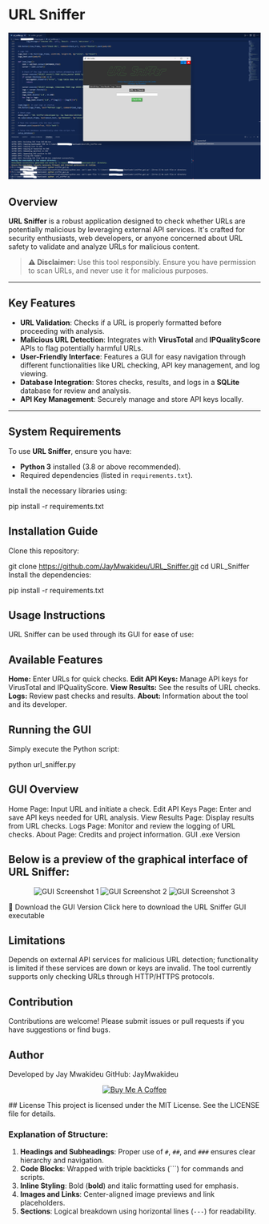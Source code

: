 # URL Sniffer

![Dashboard](Screenshot.png)

## Overview
**URL Sniffer** is a robust application designed to check whether URLs are potentially malicious by leveraging external API services. It's crafted for security enthusiasts, web developers, or anyone concerned about URL safety to validate and analyze URLs for malicious content.

> **⚠️ Disclaimer:** Use this tool responsibly. Ensure you have permission to scan URLs, and never use it for malicious purposes.

---

## Key Features
- **URL Validation**: Checks if a URL is properly formatted before proceeding with analysis.
- **Malicious URL Detection**: Integrates with **VirusTotal** and **IPQualityScore** APIs to flag potentially harmful URLs.
- **User-Friendly Interface**: Features a GUI for easy navigation through different functionalities like URL checking, API key management, and log viewing.
- **Database Integration**: Stores checks, results, and logs in a **SQLite** database for review and analysis.
- **API Key Management**: Securely manage and store API keys locally.

---

## System Requirements
To use **URL Sniffer**, ensure you have:
- **Python 3** installed (3.8 or above recommended).
- Required dependencies (listed in `requirements.txt`).

Install the necessary libraries using:

pip install -r requirements.txt


## Installation Guide

Clone this repository:


git clone https://github.com/JayMwakideu/URL_Sniffer.git
cd URL_Sniffer
Install the dependencies:


pip install -r requirements.txt

## Usage Instructions
URL Sniffer can be used through its GUI for ease of use:

## Available Features
**Home:** Enter URLs for quick checks.
**Edit API Keys:** Manage API keys for VirusTotal and IPQualityScore.
**View Results:** See the results of URL checks.
**Logs:** Review past checks and results.
**About:** Information about the tool and its developer.

## Running the GUI
Simply execute the Python script:


python url_sniffer.py

## GUI Overview
Home Page: Input URL and initiate a check.
Edit API Keys Page: Enter and save API keys needed for URL analysis.
View Results Page: Display results from URL checks.
Logs Page: Monitor and review the logging of URL checks.
About Page: Credits and project information.
GUI .exe Version

## Below is a preview of the graphical interface of URL Sniffer:

<p align="center"> <img src="src/pg1.png" alt="GUI Screenshot 1" width="30%" /> <img src="src/pg2.png" alt="GUI Screenshot 2" width="30%" /> <img src="src/pg3.png" alt="GUI Screenshot 3" width="30%" /> </p>
🎯 Download the GUI Version
Click here to download the URL Sniffer GUI executable

## Limitations
Depends on external API services for malicious URL detection; functionality is limited if these services are down or keys are invalid.
The tool currently supports only checking URLs through HTTP/HTTPS protocols.

## Contribution
Contributions are welcome! Please submit issues or pull requests if you have suggestions or find bugs.

## Author
Developed by Jay Mwakideu
GitHub: JayMwakideu

<p align="center"> <a href="https://www.buymeacoffee.com/JayMwakideu"> <img src="https://www.buymeacoffee.com/assets/img/custom_images/orange_img.png" alt="Buy Me A Coffee" width="200" /> </a> </p>
## License
This project is licensed under the MIT License. See the LICENSE file for details.



### Explanation of Structure:
1. **Headings and Subheadings**: Proper use of `#`, `##`, and `###` ensures clear hierarchy and navigation.
2. **Code Blocks**: Wrapped with triple backticks (```) for commands and scripts.
3. **Inline Styling**: Bold (**bold**) and italic formatting used for emphasis.
4. **Images and Links**: Center-aligned image previews and link placeholders.
5. **Sections**: Logical breakdown using horizontal lines (`---`) for readability.







